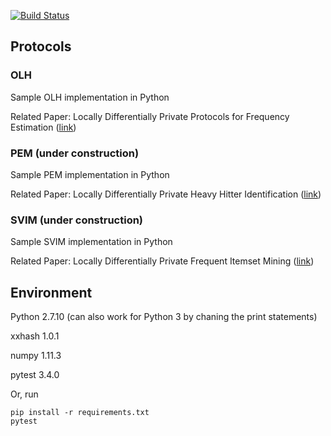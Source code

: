 [![Build Status](https://travis-ci.org/vvv214/LDP_Protocols.png?branch=master)](https://travis-ci.org/vvv214/LDP_Protocols)

## Protocols

### OLH
Sample OLH implementation in Python

Related Paper: Locally Differentially Private Protocols for Frequency Estimation 
([link](https://www.usenix.org/system/files/conference/usenixsecurity17/sec17-wang-tianhao.pdf))

### PEM (under construction)
Sample PEM implementation in Python

Related Paper: Locally Differentially Private Heavy Hitter Identification
([link](https://arxiv.org/pdf/1708.06674.pdf))

### SVIM (under construction)
Sample SVIM implementation in Python

Related Paper: Locally Differentially Private Frequent Itemset Mining
([link](https://www.computer.org/csdl/proceedings/sp/2018/4353/00/435301a578-abs.html))


## Environment
Python 2.7.10 (can also work for Python 3 by chaning the print statements)

xxhash 1.0.1

numpy 1.11.3

pytest 3.4.0

Or, run
```
pip install -r requirements.txt
pytest
```
